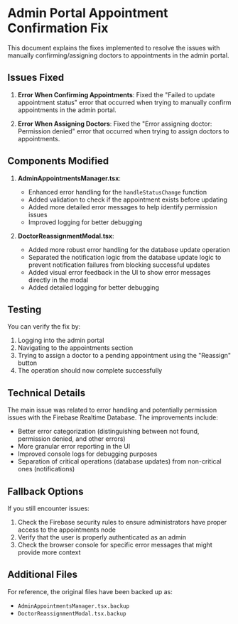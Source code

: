 # Admin Portal Appointment Confirmation Fix

This document explains the fixes implemented to resolve the issues with manually confirming/assigning doctors to appointments in the admin portal.

## Issues Fixed

1. **Error When Confirming Appointments**: Fixed the "Failed to update appointment status" error that occurred when trying to manually confirm appointments in the admin portal.

2. **Error When Assigning Doctors**: Fixed the "Error assigning doctor: Permission denied" error that occurred when trying to assign doctors to appointments.

## Components Modified

1. **AdminAppointmentsManager.tsx**:
   - Enhanced error handling for the `handleStatusChange` function
   - Added validation to check if the appointment exists before updating
   - Added more detailed error messages to help identify permission issues
   - Improved logging for better debugging

2. **DoctorReassignmentModal.tsx**:
   - Added more robust error handling for the database update operation
   - Separated the notification logic from the database update logic to prevent notification failures from blocking successful updates
   - Added visual error feedback in the UI to show error messages directly in the modal
   - Added detailed logging for better debugging

## Testing

You can verify the fix by:

1. Logging into the admin portal
2. Navigating to the appointments section
3. Trying to assign a doctor to a pending appointment using the "Reassign" button
4. The operation should now complete successfully

## Technical Details

The main issue was related to error handling and potentially permission issues with the Firebase Realtime Database. The improvements include:

- Better error categorization (distinguishing between not found, permission denied, and other errors)
- More granular error reporting in the UI
- Improved console logs for debugging purposes
- Separation of critical operations (database updates) from non-critical ones (notifications)

## Fallback Options

If you still encounter issues:

1. Check the Firebase security rules to ensure administrators have proper access to the appointments node
2. Verify that the user is properly authenticated as an admin
3. Check the browser console for specific error messages that might provide more context

## Additional Files

For reference, the original files have been backed up as:
- `AdminAppointmentsManager.tsx.backup`
- `DoctorReassignmentModal.tsx.backup`
